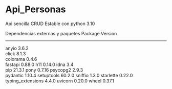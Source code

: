 # Api_Personas
Api sencilla CRUD 
Estable con python 3.10

Dependencias externas y paquetes
Package           Version
----------------- -------
anyio             3.6.2  
click             8.1.3  
colorama          0.4.6  
fastapi           0.88.0 
h11               0.14.0 
idna              3.4    
pip               21.3.1 
pony              0.7.16 
psycopg2          2.9.3  
pydantic          1.10.4 
setuptools        60.2.0 
sniffio           1.3.0
starlette         0.22.0
typing_extensions 4.4.0
uvicorn           0.20.0
wheel             0.37.1
